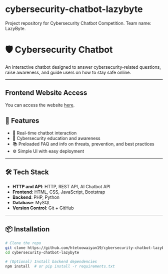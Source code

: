 # cybersecurity-chatbot-lazybyte
Project repository for Cybersecurity Chatbot Competition. Team name: LazyByte.

# 🛡️ Cybersecurity Chatbot

An interactive chatbot designed to answer cybersecurity-related questions, raise awareness, and guide users on how to stay safe online.

---

## Frontend Website Access

You can access the website [here](https://htetoowaiyan19.github.io/cybersecurity-chatbot-lazybyte/).

## 🚀 Features

- 💬 Real-time chatbot interaction
- 🔐 Cybersecurity education and awareness
- 📚 Preloaded FAQ and info on threats, prevention, and best practices
- ⚙️ Simple UI with easy deployment

---

## 🛠️ Tech Stack

- **HTTP and API**: HTTP, REST API, AI Chatbot API
- **Frontend**: HTML, CSS, JavaScript, Bootstrap
- **Backend**: PHP, Python
- **Database**: MySQL
- **Version Control**: Git + GitHub

---

## 📦 Installation

```bash
# Clone the repo
git clone https://github.com/htetoowaiyan19/cybersecurity-chatbot-lazybyte.git
cd cybersecurity-chatbot-lazybyte

# (Optional) Install backend dependencies
npm install  # or pip install -r requirements.txt
